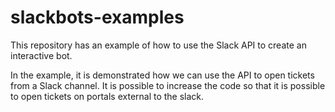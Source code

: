 # slackbots-examples

This repository has an example of how to use the Slack API to create an interactive bot.

In the example, it is demonstrated how we can use the API to open  tickets from a Slack channel. It is possible to increase the code so that it is possible to open tickets on portals external to the slack.